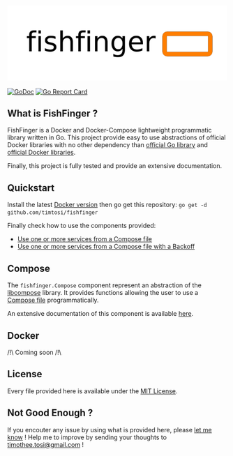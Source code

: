 ![FishFinger](assets/fishfinger-logo-640-218.png)

[![GoDoc](https://godoc.org/github.com/timtosi/fishfinger?status.svg)](https://godoc.org/github.com/timtosi/fishfinger)
[![Go Report Card](https://goreportcard.com/badge/github.com/timtosi/fishfinger)](https://goreportcard.com/report/github.com/timtosi/fishfinger)

## What is FishFinger ?
FishFinger is a Docker and Docker-Compose lightweight programmatic library
written in Go. This project provide easy to use abstractions of official Docker
libraries with no other dependency than [official Go library](https://github.com/golang/go)
and [official Docker libraries](https://github.com/docker/).

Finally, this project is fully tested and provide an extensive documentation.

## Quickstart

Install the latest [Docker version](https://docs.docker.com/engine/installation/)
then go get this repository:
```go get -d github.com/timtosi/fishfinger```

Finally check how to use the components provided:

* [Use one or more services from a Compose file](examples/compose-basic/main.go)
* [Use one or more services from a Compose file with a Backoff](examples/compose-backoff/main.go)

## Compose

The `fishfinger.Compose` component represent an abstraction of the [libcompose](https://github.com/docker/libcompose)
library. It provides functions allowing the user to use a [Compose file](https://docs.docker.com/compose/compose-file/)
programmatically.

An extensive documentation of this component is available [here](https://godoc.org/github.com/TimTosi/fishfinger).

## Docker

/!\ Coming soon /!\

## License
Every file provided here is available under the [MIT License](http://opensource.org/licenses/MIT).

## Not Good Enough ?
If you encouter any issue by using what is provided here, please
[let me know](https://github.com/TimTosi/fishfinger/issues) ! 
Help me to improve by sending your thoughts to timothee.tosi@gmail.com !
